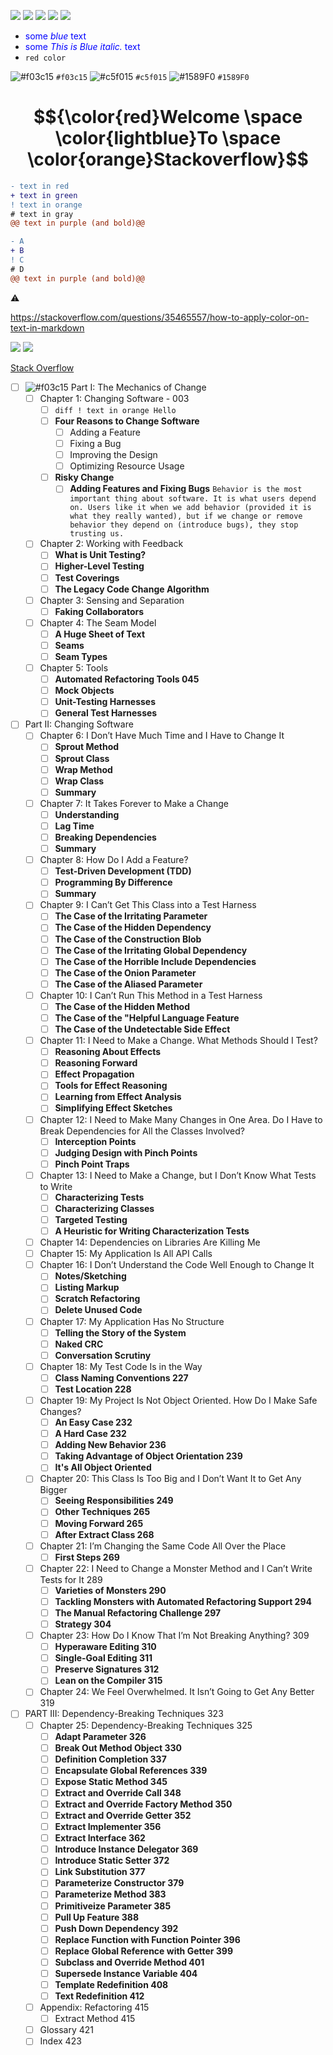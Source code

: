 [![](https://img.shields.io/badge/github-blue?style=for-the-badge)](https://github.com/hamzamohdzubair/redant)
[![](https://img.shields.io/badge/book-blueviolet?style=for-the-badge)](https://hamzamohdzubair.github.io/redant/)
[![](https://img.shields.io/badge/API-yellow?style=for-the-badge)](https://docs.rs/crate/redant/latest)
[![](https://img.shields.io/badge/Crates.io-orange?style=for-the-badge)](https://crates.io/crates/redant)
[![](https://img.shields.io/badge/Lib.rs-lightgrey?style=for-the-badge)](https://lib.rs/crates/redant)

- <span style="color:blue">some *blue* text</span>
- <span style="color:blue">some *This is Blue italic.* text</span>
- `red color`
	
![#f03c15](https://via.placeholder.com/15/f03c15/f03c15.png) `#f03c15`
![#c5f015](https://via.placeholder.com/15/c5f015/c5f015.png) `#c5f015`
![#1589F0](https://via.placeholder.com/15/1589F0/1589F0.png) `#1589F0`

# $${\color{red}Welcome \space \color{lightblue}To \space \color{orange}Stackoverflow}$$

```diff
- text in red
+ text in green
! text in orange
# text in gray
@@ text in purple (and bold)@@
```

```diff
- A
+ B
! C
# D
@@ text in purple (and bold)@@
```

:warning:

https://stackoverflow.com/questions/35465557/how-to-apply-color-on-text-in-markdown

[![](https://img.shields.io/badge/Lib.rs-lightgrey?style=for-the-badge)](https://lib.rs/crates/redant)
[![](https://img.shields.io/badge/mech1-Part%20I%3A%20The%20Mechanics%20of%20Change-yellow)](https://img.shields.io/badge/mech1-Part%20I%3A%20The%20Mechanics%20of%20Change-yellow)

[Stack Overflow](https://stackoverflow.com/questions/11509830/how-to-add-color-to-githubs-readme-md-file)
- [ ] ![#f03c15](https://via.placeholder.com/15/ffeb3b/ffeb3b.png) Part I: The Mechanics of Change
	- [ ] Chapter 1: Changing Software - 003
		- [ ] ```diff ! text in orange Hello```
		- [ ] **Four Reasons to Change Software**
			- [ ] Adding a Feature
			- [ ] Fixing a Bug
			- [ ] Improving the Design
			- [ ] Optimizing Resource Usage
		- [ ] **Risky Change**
			- [ ] **Adding Features and Fixing Bugs**
```Behavior is the most important thing about software. It is what users depend on. Users like it when we add behavior (provided it is what they really wanted), but if we change or remove behavior they depend on (introduce bugs), they stop trusting us.```
	- [ ] Chapter 2: Working with Feedback
		- [ ] **What is Unit Testing?**
		- [ ] **Higher-Level Testing**
		- [ ] **Test Coverings**
		- [ ] **The Legacy Code Change Algorithm**
	- [ ] Chapter 3: Sensing and Separation
		- [ ] **Faking Collaborators**
	- [ ] Chapter 4: The Seam Model
		- [ ] **A Huge Sheet of Text**
		- [ ] **Seams**
		- [ ] **Seam Types**
	- [ ] Chapter 5: Tools
		- [ ] **Automated Refactoring Tools 045**
		- [ ] **Mock Objects**
		- [ ] **Unit-Testing Harnesses**
		- [ ] **General Test Harnesses**
- [ ] Part II: Changing Software
	- [ ] Chapter 6: I Don’t Have Much Time and I Have to Change It
		- [ ] **Sprout Method**
		- [ ] **Sprout Class**
		- [ ] **Wrap Method**
		- [ ] **Wrap Class**
		- [ ] **Summary**
	- [ ] Chapter 7: It Takes Forever to Make a Change
		- [ ] **Understanding**
		- [ ] **Lag Time**
		- [ ] **Breaking Dependencies**
		- [ ] **Summary**
	- [ ] Chapter 8: How Do I Add a Feature?
		- [ ] **Test-Driven Development (TDD)**
		- [ ] **Programming By Difference**
		- [ ] **Summary**
	- [ ] Chapter 9: I Can’t Get This Class into a Test Harness
		- [ ] **The Case of the Irritating Parameter**
		- [ ] **The Case of the Hidden Dependency**
		- [ ] **The Case of the Construction Blob**
		- [ ] **The Case of the Irritating Global Dependency**
		- [ ] **The Case of the Horrible Include Dependencies**
		- [ ] **The Case of the Onion Parameter**
		- [ ] **The Case of the Aliased Parameter**
	- [ ] Chapter 10: I Can’t Run This Method in a Test Harness
		- [ ] **The Case of the Hidden Method**
		- [ ] **The Case of the "Helpful Language Feature**
		- [ ] **The Case of the Undetectable Side Effect**
	- [ ] Chapter 11: I Need to Make a Change. What Methods Should I Test?
		- [ ] **Reasoning About Effects**
		- [ ] **Reasoning Forward**
		- [ ] **Effect Propagation**
		- [ ] **Tools for Effect Reasoning**
		- [ ] **Learning from Effect Analysis**
		- [ ] **Simplifying Effect Sketches**
	- [ ] Chapter 12: I Need to Make Many Changes in One Area. Do I Have to Break Dependencies for All the Classes Involved?
		- [ ] **Interception Points**
		- [ ] **Judging Design with Pinch Points**
		- [ ] **Pinch Point Traps**
	- [ ] Chapter 13: I Need to Make a Change, but I Don’t Know What Tests to Write
		- [ ] **Characterizing Tests**
		- [ ] **Characterizing Classes**
		- [ ] **Targeted Testing**
		- [ ] **A Heuristic for Writing Characterization Tests**
	- [ ] Chapter 14: Dependencies on Libraries Are Killing Me
	- [ ] Chapter 15: My Application Is All API Calls
	- [ ] Chapter 16: I Don’t Understand the Code Well Enough to Change It
		- [ ] **Notes/Sketching**
		- [ ] **Listing Markup**
		- [ ] **Scratch Refactoring**
		- [ ] **Delete Unused Code**
	- [ ] Chapter 17: My Application Has No Structure
		- [ ] **Telling the Story of the System**
		- [ ] **Naked CRC**
		- [ ] **Conversation Scrutiny**
	- [ ] Chapter 18: My Test Code Is in the Way
		- [ ] **Class Naming Conventions 227**
		- [ ] **Test Location 228**
	- [ ] Chapter 19: My Project Is Not Object Oriented. How Do I Make Safe Changes?
		- [ ] **An Easy Case 232**
		- [ ] **A Hard Case 232**
		- [ ] **Adding New Behavior 236**
		- [ ] **Taking Advantage of Object Orientation 239**
		- [ ] **It's All Object Oriented**
	- [ ] Chapter 20: This Class Is Too Big and I Don’t Want It to Get Any Bigger
		- [ ] **Seeing Responsibilities 249**
		- [ ] **Other Techniques 265**
		- [ ] **Moving Forward 265**
		- [ ] **After Extract Class 268**
	- [ ] Chapter 21: I’m Changing the Same Code All Over the Place
		- [ ] **First Steps 269**
	- [ ] Chapter 22: I Need to Change a Monster Method and I Can’t Write Tests for It 289
		- [ ] **Varieties of Monsters 290**
		- [ ] **Tackling Monsters with Automated Refactoring Support 294**
		- [ ] **The Manual Refactoring Challenge 297**
		- [ ] **Strategy 304**
	- [ ] Chapter 23: How Do I Know That I’m Not Breaking Anything? 309
		- [ ] **Hyperaware Editing 310**
		- [ ] **Single-Goal Editing 311**
		- [ ] **Preserve Signatures 312**
		- [ ] **Lean on the Compiler 315**
	- [ ] Chapter 24: We Feel Overwhelmed. It Isn’t Going to Get Any Better 319
- [ ] PART III: Dependency-Breaking Techniques 323
	- [ ] Chapter 25: Dependency-Breaking Techniques 325
		- [ ] **Adapt Parameter 326**
		- [ ] **Break Out Method Object 330**
		- [ ] **Definition Completion 337**
		- [ ] **Encapsulate Global References 339**
		- [ ] **Expose Static Method 345**
		- [ ] **Extract and Override Call 348**
		- [ ] **Extract and Override Factory Method 350**
		- [ ] **Extract and Override Getter 352**
		- [ ] **Extract Implementer 356**
		- [ ] **Extract Interface 362**
		- [ ] **Introduce Instance Delegator 369**
		- [ ] **Introduce Static Setter 372**
		- [ ] **Link Substitution 377**
		- [ ] **Parameterize Constructor 379**
		- [ ] **Parameterize Method 383**
		- [ ] **Primitiveize Parameter 385**
		- [ ] **Pull Up Feature 388**
		- [ ] **Push Down Dependency 392**
		- [ ] **Replace Function with Function Pointer 396**
		- [ ] **Replace Global Reference with Getter 399**
		- [ ] **Subclass and Override Method 401**
		- [ ] **Supersede Instance Variable 404**
		- [ ] **Template Redefinition 408**
		- [ ] **Text Redefinition 412**
	- [ ] Appendix: Refactoring 415
		- [ ] Extract Method 415
	- [ ] Glossary 421
	- [ ] Index 423
